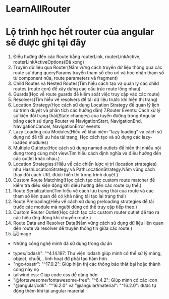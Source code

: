 # LearnAllRouter
# Lộ trình học hết router của angular sẽ được ghi tại đây
1. Điều hướng đến các Route bằng routerLink, routerLinkActive, routerLinkActiveOptions(Đã xong)
2. Truyền dữ liệu qua Router(Nắm vững cách truyền dữ liệu thông qua các route sử dụng queryParams truyền tham số cho url và học nhận tham số từ component nữa, route parameters và fragment)
3. Child Routes và Nested Routes(Tìm hiểu cách tạo và quản lý các child routes (route con) để xây dựng các cấu trúc route lồng nhau)
4. Guards(Học về route guards để kiểm soát việc truy cập vào các route)
5. Resolvers(Tìm hiểu về resolvers để tải dữ liệu trước khi hiển thị trang)
6. Location Strategy(Học cách sử dụng Location Strategy để quản lý lịch sử trình duyệt và phân tích các hướng dẫn)
7.Router Events: Cách xử lý sự kiện đổi trạng thái(State changes) của tuyến đường trong Angular bằng cách sử dụng Router và NavigationStart, NavigationEnd, NavigationCancel, NavigationError events
8. Lazy Loading của Modules(Hiểu về khái niệm "lazy loading" và cách sử dụng nó để tối ưu hóa tải trang, Học cách tạo và sử dụng các lazy-loaded modules)
9. Multiple Outlets:(Học cách sử dụng named outlets để hiển thị nhiều nội dung trong cùng một view.Tìm hiểu cách định nghĩa và điều hướng đến các outlet khác nhau.)
10. Location Strategies:(Hiểu về các chiến lược vị trí (location strategies) như HashLocationStrategy và PathLocationStrategy.Nắm vững cách thay đổi cách URL được hiển thị trong trình duyệt.)
11. Custom Route Matching(Học cách tạo các custom route matcher để kiểm tra điều kiện động khi điều hướng đến các route cụ thể.)
12. Route Serialization(Tìm hiểu về cách lưu trạng thái của route và các tham số liên quan để có khả năng tái tạo lại trạng thái)
13. Route Preloading(Hiểu về cách sử dụng preloading strategies để tải trước các module mà người dùng có thể truy cập tiếp theo.)
14. Custom Router Outlet(Học cách tạo các custom router outlet để tạo ra các hiệu ứng động khi chuyển route.)
15. Route Data and Resolver Data(Nắm vững cách sử dụng dữ liệu liên quan đến route và resolver để truyền thông tin giữa các route.)
16. ![image](https://github.com/tandung1233/LearnAllRouterAngular/assets/90715423/afd8f1aa-5947-43bf-90a4-644b3256f1bf)


- Những công nghệ mình đã sử dụng trong dự án
+ types/lodash": "^4.14.197: Thư viện lodash giúp mình có thể sử lý mảng, object, chuỗi,.. linh hoạt đỡ phải tạo hàm hơn
+ "ngx-toastr": "^17.0.2": Giúp hiện thị các thông báo  thât bại hoặc thành công này nọ
+ tailwind css: Giúp code css dễ dàng hơn
+ "@fortawesome/fontawesome-free": "^6.4.2": Giúp mình có các icon
+ "@angular/cdk": "^16.2.0" và "@angular/material": "^16.2.0": được tự động thêm khi tải angular marerial